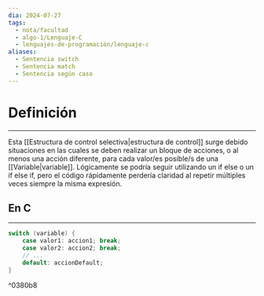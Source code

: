 ```yaml
---
dia: 2024-07-27
tags:
  - nota/facultad
  - algo-1/Lenguaje-C
  - lenguajes-de-programación/lenguaje-c
aliases:
  - Sentencia switch
  - Sentencia match
  - Sentencia según caso
---
```

# Definición
---
Esta [[Estructura de control selectiva|estructura de control]] surge debido situaciones en las cuales se deben realizar un bloque de acciones, o al menos una acción diferente, para cada valor/es posible/s de una [[Variable|variable]]. Lógicamente se podría seguir utilizando un if else o un if else if, pero el código rápidamente perdería claridad al repetir múltiples veces siempre la misma expresión.

## En C
---
```c
switch (variable) {
	case valor1: accion1; break;
	case valor2: accion2; break;
	// ...
	default: accionDefault;
}
```

^0380b8
